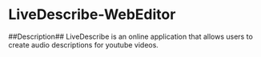 LiveDescribe-WebEditor
======================

##Description##
LiveDescribe is an online application that allows users to create audio descriptions for youtube videos. 
